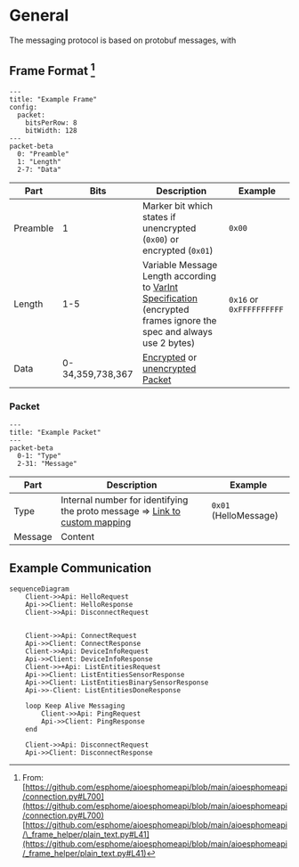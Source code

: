 # General

The messaging protocol is based on protobuf messages, with

## Frame Format [^1]

```mermaid
---
title: "Example Frame"
config:
  packet:
    bitsPerRow: 8
    bitWidth: 128
---
packet-beta
  0: "Preamble"
  1: "Length"
  2-7: "Data"

```

| Part     | Bits     | Description                                                                                                   | Example                  |
| -------- | -------- | ------------------------------------------------------------------------------------------------------------- | ------------------------ |
| Preamble | 1        | Marker bit which states if unencrypted (`0x00`) or encrypted (`0x01`)                                         | `0x00`                   |
| Length   | 1-5      | Variable Message Length according to [VarInt Specification](https://protobuf.dev/programming-guides/encoding/) (encrypted frames ignore the spec and always use 2 bytes)| `0x16` or `0xFFFFFFFFFF` |
| Data     | 0-34,359,738,367 | [Encrypted](./encryption.md) or [unencrypted Packet](#packet)                                   |                          |

### Packet

```mermaid
---
title: "Example Packet"
---
packet-beta
  0-1: "Type"
  2-31: "Message"
```

| Part    | Description                                                                                                                                                                                      | Example               |
| ------- | ------------------------------------------------------------------------------------------------------------------------------------------------------------------------------------------------ | --------------------- |
| Type    | Internal number for identifying the proto message => [Link to custom mapping](https://github.com/esphome/aioesphomeapi/blob/71bcda2c2cf9aecf3843c01937a24e012f7a3244/aioesphomeapi/core.py#L321) | `0x01` (HelloMessage) |
| Message | Content                                                                                                                                                                                          |                       |

## Example Communication

```mermaid
sequenceDiagram
    Client->>Api: HelloRequest
    Api->>Client: HelloResponse
    Client->>Api: DisconnectRequest


    Client->>Api: ConnectRequest
    Api->>Client: ConnectResponse
    Client->>Api: DeviceInfoRequest
    Api->>Client: DeviceInfoResponse
    Client->>+Api: ListEntitiesRequest
    Api->>Client: ListEntitiesSensorResponse
    Api->>Client: ListEntitiesBinarySensorResponse
    Api->>-Client: ListEntitiesDoneResponse

    loop Keep Alive Messaging
        Client->>Api: PingRequest
        Api->>Client: PingResponse
    end

    Client->>Api: DisconnectRequest
    Api->>Client: DisconnectResponse

```

[^1]:
    From: [https://github.com/esphome/aioesphomeapi/blob/main/aioesphomeapi/connection.py#L700](https://github.com/esphome/aioesphomeapi/blob/main/aioesphomeapi/connection.py#L700)
    [https://github.com/esphome/aioesphomeapi/blob/main/aioesphomeapi/\_frame_helper/plain_text.py#L41](https://github.com/esphome/aioesphomeapi/blob/main/aioesphomeapi/_frame_helper/plain_text.py#L41)

